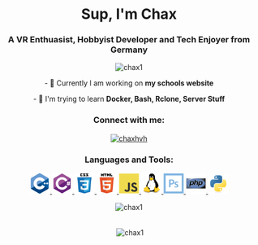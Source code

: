 <h1 align="center">Sup, I'm Chax</h1>
<h3 align="center">A VR Enthuasist, Hobbyist Developer and Tech Enjoyer from Germany</h3>

<p align="center"> <img src="https://komarev.com/ghpvc/?username=chax1&label=Profile%20views&color=0e75b6&style=flat" alt="chax1" /> </p>

<p align="center">- 💪 Currently I am working on <b> my schools website </b>  </p>

<p align="center">- 💭 I'm trying to learn <b> Docker, Bash, Rclone, Server Stuff </b> </p>

<h3 align="center">Connect with me:</h3>
<p align="center">
<a href="https://www.youtube.com/c/chaxhvh" target="blank"><img align="center" src="https://raw.githubusercontent.com/rahuldkjain/github-profile-readme-generator/master/src/images/icons/Social/youtube.svg" alt="chaxhvh" height="30" width="40" /></a>
</p>

<h3 align="center">Languages and Tools:</h3>
<p align="center"> <a href="https://www.w3schools.com/cpp/" target="_blank" rel="noreferrer"> <img src="https://raw.githubusercontent.com/devicons/devicon/master/icons/cplusplus/cplusplus-original.svg" alt="cplusplus" width="40" height="40"/> </a> <a href="https://www.w3schools.com/cs/" target="_blank" rel="noreferrer"> <img src="https://raw.githubusercontent.com/devicons/devicon/master/icons/csharp/csharp-original.svg" alt="csharp" width="40" height="40"/> </a> <a href="https://www.w3schools.com/css/" target="_blank" rel="noreferrer"> <img src="https://raw.githubusercontent.com/devicons/devicon/master/icons/css3/css3-original-wordmark.svg" alt="css3" width="40" height="40"/> </a> <a href="https://www.w3.org/html/" target="_blank" rel="noreferrer"> <img src="https://raw.githubusercontent.com/devicons/devicon/master/icons/html5/html5-original-wordmark.svg" alt="html5" width="40" height="40"/> </a> <a href="https://developer.mozilla.org/en-US/docs/Web/JavaScript" target="_blank" rel="noreferrer"> <img src="https://raw.githubusercontent.com/devicons/devicon/master/icons/javascript/javascript-original.svg" alt="javascript" width="40" height="40"/> </a> <a href="https://www.linux.org/" target="_blank" rel="noreferrer"> <img src="https://raw.githubusercontent.com/devicons/devicon/master/icons/linux/linux-original.svg" alt="linux" width="40" height="40"/> </a> <a href="https://www.photoshop.com/en" target="_blank" rel="noreferrer"> <img src="https://raw.githubusercontent.com/devicons/devicon/master/icons/photoshop/photoshop-line.svg" alt="photoshop" width="40" height="40"/> </a> <a href="https://www.php.net" target="_blank" rel="noreferrer"> <img src="https://raw.githubusercontent.com/devicons/devicon/master/icons/php/php-original.svg" alt="php" width="40" height="40"/> </a> <a href="https://www.python.org" target="_blank" rel="noreferrer"> <img src="https://raw.githubusercontent.com/devicons/devicon/master/icons/python/python-original.svg" alt="python" width="40" height="40"/> </a> </p>

<div align="center"><img align="center" src="https://github-readme-stats.vercel.app/api/top-langs?username=chax1&show_icons=true&locale=en&layout=compact" alt="chax1" /></div>
<br>
<div align="center"><p>&nbsp;<img align="center" src="https://github-readme-stats.vercel.app/api?username=chax1&show_icons=true&locale=en" alt="chax1" /></p></div>
